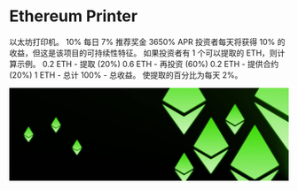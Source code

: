 # Ethereum Printer

以太坊打印机。 10% 每日 7% 推荐奖金 3650% APR
投资者每天将获得 10% 的收益，但这是该项目的可持续性特征。
如果投资者有 1 个可以提取的 ETH，则计算示例。
0.2 ETH - 提取 (20%) 0.6 ETH - 再投资 (60%) 0.2 ETH - 提供合约 (20%) 1 ETH - 总计 100% - 总收益。
使提取的百分比为每天 2%。

![1500x500](1500x500.jpg)
